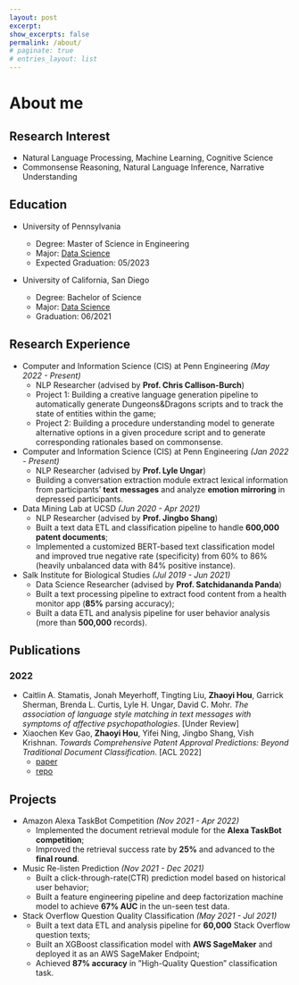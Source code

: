 ```yaml
---
layout: post
excerpt: 
show_excerpts: false
permalink: /about/
# paginate: true
# entries_layout: list
---
```

# About me
## Research Interest
- Natural Language Processing, Machine Learning, Cognitive Science
- Commonsense Reasoning, Natural Language Inference, Narrative Understanding

## Education
- University of Pennsylvania
    - Degree: Master of Science in Engineering
    - Major: [Data Science](https://dats.seas.upenn.edu/)
    - Expected Graduation: 05/2023

- University of California, San Diego
    - Degree: Bachelor of Science
    - Major: [Data Science](https://datascience.ucsd.edu)
    - Graduation: 06/2021

## Research Experience
- Computer and Information Science (CIS) at Penn Engineering *(May 2022 - Present)*
    - NLP Researcher (advised by **Prof. Chris Callison-Burch**)
    - Project 1: Building a creative language generation pipeline to automatically generate Dungeons&Dragons scripts and to track the state of entities within the game;
    - Project 2: Building a procedure understanding model to generate alternative options in a given procedure script and to generate corresponding rationales based on commonsense.
- Computer and Information Science (CIS) at Penn Engineering *(Jan 2022 - Present)*
    - NLP Researcher (advised by **Prof. Lyle Ungar**)
    - Building a conversation extraction module extract lexical information from participants’ **text messages** and analyze **emotion mirroring** in depressed participants.
- Data Mining Lab at UCSD *(Jun 2020 - Apr 2021)*
    - NLP Researcher (advised by **Prof. Jingbo Shang**)
    - Built a text data ETL and classification pipeline to handle **600,000 patent documents**;
    - Implemented a customized BERT-based text classification model and improved true negative rate (specificity) from 60% to 86% (heavily unbalanced data with 84% positive instance). 
- Salk Institute for Biological Studies *(Jul 2019 - Jun 2021)*
    - Data Science Researcher (advised by **Prof. Satchidananda Panda**)
    - Built a text processing pipeline to extract food content from a health monitor app (**85%** parsing accuracy);
    - Built a data ETL and analysis pipeline for user behavior analysis (more than **500,000** records).

## Publications
### 2022
- Caitlin A. Stamatis, Jonah Meyerhoff, Tingting Liu, **Zhaoyi Hou**, Garrick Sherman, Brenda L. Curtis, Lyle H. Ungar, David C. Mohr. *The association of language style matching in text messages with symptoms of affective psychopathologies*. [Under Review]
- Xiaochen Kev Gao, **Zhaoyi Hou**, Yifei Ning, Jingbo Shang, Vish Krishnan. *Towards Comprehensive Patent Approval Predictions: Beyond Traditional Document Classification*. [ACL 2022]
    - [paper](https://aclanthology.org/2022.acl-long.28/)
    - [repo](https://github.com/acl-2022-towards-comprehensive/acl-2022-camera-ready)


## Projects
- Amazon Alexa TaskBot Competition *(Nov 2021 - Apr 2022)*
    - Implemented the document retrieval module for the **Alexa TaskBot competition**;
    - Improved the retrieval success rate by **25%** and advanced to the **final round**.
- Music Re-listen Prediction *(Nov 2021 - Dec 2021)*
    - Built a click-through-rate(CTR) prediction model based on historical user behavior;
    - Built a feature engineering pipeline and deep factorization machine model to achieve **67% AUC** in the un-seen test data.
- Stack Overflow Question Quality Classification *(May 2021 - Jul 2021)*
    - Built a text data ETL and analysis pipeline for **60,000** Stack Overflow question texts;
    - Built an XGBoost classification model with **AWS SageMaker** and deployed it as an AWS SageMaker Endpoint;
    - Achieved **87% accuracy** in ”High-Quality Question” classification task.

